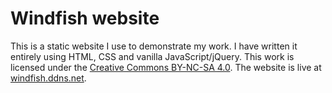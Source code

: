 # Windfish website
This is a static website I use to demonstrate my work.
I have written it entirely using HTML, CSS and vanilla JavaScript/jQuery.
This work is licensed under the <a href="https://creativecommons.org/licenses/by-nc-sa/4.0/" target="_blank">Creative Commons BY-NC-SA 4.0</a>.
The website is live at <a href="https://windfish.ddns.net" target="_blank">windfish.ddns.net</a>.

